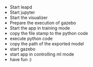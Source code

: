 - Start leapd
- Start jupyter
- Start the visualizer
- Prepare the execution of gazebo
- Start the app in training mode
- copy the file stamp to the python code
- execute python code
- copy the path of the exported model
- start gazebo
- start app in controlling ml mode
- have fun :)

